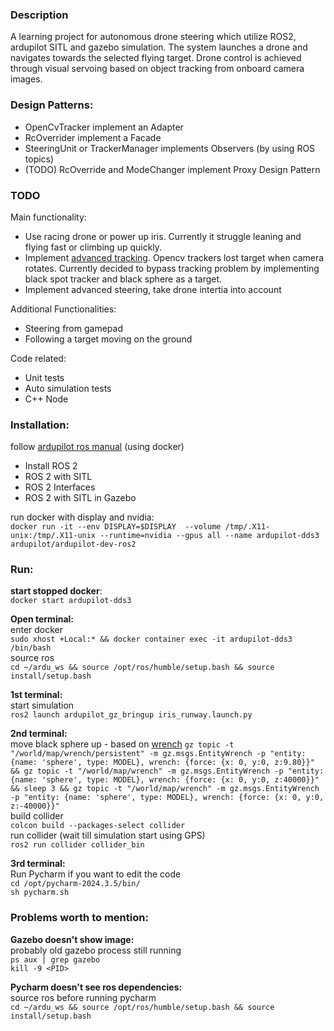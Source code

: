 ### Description
A learning project for autonomous drone steering which utilize ROS2, ardupilot SITL and gazebo simulation.
The system launches a drone and navigates towards the selected flying target.
Drone control is achieved through visual servoing based on object tracking from onboard camera images.

### Design Patterns:
- OpenCvTracker implement an Adapter
- RcOverrider implement a Facade
- SteeringUnit or TrackerManager implements Observers (by using ROS topics)
- (TODO) RcOverride and ModeChanger implement Proxy Design Pattern

### TODO
Main functionality:
- Use racing drone or power up iris. Currently it struggle leaning and flying fast or climbing up quickly.
- Implement [advanced tracking](https://www.computer.org/csdl/journal/ec/2022/03/09519550/1wc8Vbe1r7G). Opencv trackers lost target when camera rotates. Currently decided to bypass tracking problem by implementing black spot tracker and black sphere as a target.
- Implement advanced steering, take drone intertia into account

Additional Functionalities:
- Steering from gamepad
- Following a target moving on the ground

Code related:
- Unit tests
- Auto simulation tests
- C++ Node

### Installation:
follow [ardupilot ros manual](https://ardupilot.org/dev/docs/ros.html) (using docker)
- Install ROS 2
- ROS 2 with SITL
- ROS 2 Interfaces
- ROS 2 with SITL in Gazebo

run docker with display and nvidia: \
`docker run -it --env DISPLAY=$DISPLAY  --volume /tmp/.X11-unix:/tmp/.X11-unix --runtime=nvidia --gpus all --name ardupilot-dds3 ardupilot/ardupilot-dev-ros2`

### Run:
**start stopped docker**:\
`docker start ardupilot-dds3`

**Open terminal:**\
enter docker\
`sudo xhost +Local:* && docker container exec -it ardupilot-dds3 /bin/bash`\
source ros\
`cd ~/ardu_ws && source /opt/ros/humble/setup.bash && source install/setup.bash`

**1st terminal:**\
start simulation\
`ros2 launch ardupilot_gz_bringup iris_runway.launch.py`

**2nd terminal:**\
move black sphere up - based on [wrench](https://community.gazebosim.org/t/is-there-a-way-to-give-initial-velocity-or-force-to-the-model-in-the-gazebo/2397/6)
`gz topic -t "/world/map/wrench/persistent" -m gz.msgs.EntityWrench -p "entity: {name: 'sphere', type: MODEL}, wrench: {force: {x: 0, y:0, z:9.80}}" && gz topic -t "/world/map/wrench" -m gz.msgs.EntityWrench -p "entity: {name: 'sphere', type: MODEL}, wrench: {force: {x: 0, y:0, z:40000}}" && sleep 3 && gz topic -t "/world/map/wrench" -m gz.msgs.EntityWrench -p "entity: {name: 'sphere', type: MODEL}, wrench: {force: {x: 0, y:0, z:-40000}}"`\
build collider\
`colcon build --packages-select collider`\
run collider (wait till simulation start using GPS)\
`ros2 run collider collider_bin`

**3rd terminal:**\
Run Pycharm if you want to edit the code\
`cd /opt/pycharm-2024.3.5/bin/`\
`sh pycharm.sh`

### Problems worth to mention:
**Gazebo doesn't show image:**\
probably old gazebo process still running\
`ps aux | grep gazebo`\
`kill -9 <PID>`

**Pycharm doesn't see ros dependencies:**\
source ros before running pycharm\
`cd ~/ardu_ws && source /opt/ros/humble/setup.bash && source install/setup.bash`
